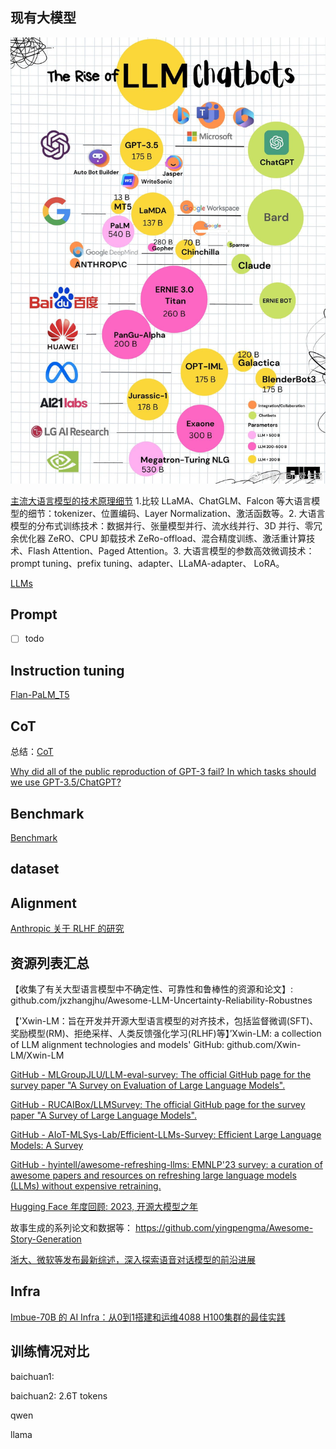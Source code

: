 

## 现有大模型

![](img/Pasted%20image%2020230227103950.png)

[主流大语言模型的技术原理细节](https://mp.weixin.qq.com/s/P1enjLqH-UWNy7uaIviWRA) 1.比较 LLaMA、ChatGLM、Falcon 等大语言模型的细节：tokenizer、位置编码、Layer Normalization、激活函数等。2. 大语言模型的分布式训练技术：数据并行、张量模型并行、流水线并行、3D 并行、零冗余优化器 ZeRO、CPU 卸载技术 ZeRo-offload、混合精度训练、激活重计算技术、Flash Attention、Paged Attention。3. 大语言模型的参数高效微调技术：prompt tuning、prefix tuning、adapter、LLaMA-adapter、 LoRA。

[LLMs](Models/README.md)

## Prompt
- [ ] todo


## Instruction tuning

[Flan-PaLM_T5](Alignment/Flan-PaLM_T5/Flan-PaLM_T5.md)


## CoT

总结：[CoT](CoT/CoT.md)


[Why did all of the public reproduction of GPT-3 fail? In which tasks should we use GPT-3.5/ChatGPT?](https://jingfengyang.github.io/gpt)

## Benchmark

[Benchmark](Benchmark/README.md)

## dataset


## Alignment

[Anthropic 关于 RLHF 的研究](https://mp.weixin.qq.com/s/5LHwam2B4goElW5vPiyp9g)


## 资源列表汇总

【收集了有关大型语言模型中不确定性、可靠性和鲁棒性的资源和论文】: github.com/jxzhangjhu/Awesome-LLM-Uncertainty-Reliability-Robustnes


【'Xwin-LM：旨在开发并开源大型语言模型的对齐技术，包括监督微调(SFT)、奖励模型(RM)、拒绝采样、人类反馈强化学习(RLHF)等】’Xwin-LM: a collection of LLM alignment technologies and models' GitHub: github.com/Xwin-LM/Xwin-LM

[GitHub - MLGroupJLU/LLM-eval-survey: The official GitHub page for the survey paper "A Survey on Evaluation of Large Language Models".](https://github.com/MLGroupJLU/LLM-eval-survey)

[GitHub - RUCAIBox/LLMSurvey: The official GitHub page for the survey paper "A Survey of Large Language Models".](https://github.com/RUCAIBox/LLMSurvey)

[GitHub - AIoT-MLSys-Lab/Efficient-LLMs-Survey: Efficient Large Language Models: A Survey](https://github.com/AIoT-MLSys-Lab/Efficient-LLMs-Survey)

[GitHub - hyintell/awesome-refreshing-llms: EMNLP'23 survey: a curation of awesome papers and resources on refreshing large language models (LLMs) without expensive retraining.](https://github.com/hyintell/awesome-refreshing-llms)

[Hugging Face 年度回顾: 2023, 开源大模型之年](https://huggingface.co/blog/zh/2023-in-llms)

故事生成的系列论文和数据等： https://github.com/yingpengma/Awesome-Story-Generation

[浙大、微软等发布最新综述，深入探索语音对话模型的前沿进展](https://mp.weixin.qq.com/s/49LriNT5aOt6Mm3yfq4RHA) 

## Infra

[Imbue-70B 的 AI Infra：从0到1搭建和运维4088 H100集群的最佳实践](https://mp.weixin.qq.com/s/2NOgUkVRDIKiFlpQsP5U4w)


## 训练情况对比



baichuan1:

baichuan2: 2.6T tokens

qwen

llama



